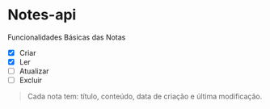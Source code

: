# Notes-api

Funcionalidades Básicas das Notas
- [x] Criar
- [x] Ler
- [ ] Atualizar
- [ ] Excluir
> Cada nota tem: título, conteúdo, data de criação e última modificação.

